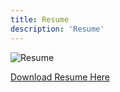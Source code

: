 ```yaml
---
title: Resume
description: 'Resume'
---
```


![Resume](/images/resume/nevius-resume.jpg)  

[Download Resume Here](/images/resume/nevius-resume.pdf)